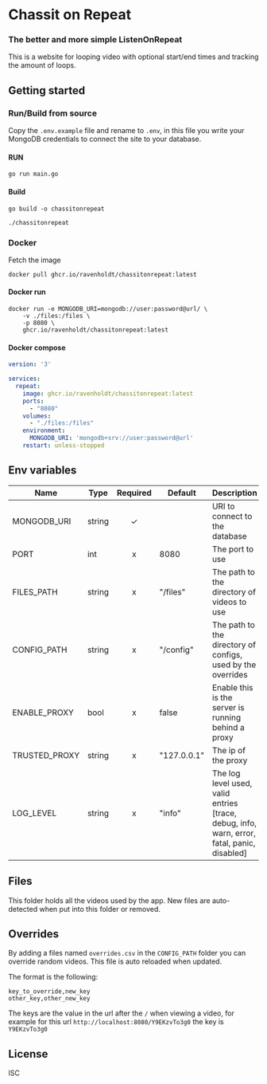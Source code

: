 # Chassit on Repeat
### The better and more simple ListenOnRepeat

This is a website for looping video with optional start/end times and tracking the amount of loops.

## Getting started

### Run/Build from source
Copy the `.env.example` file and rename to `.env`,
in this file you write your MongoDB credentials to connect the site to your database.

#### RUN
```shell
go run main.go
```

#### Build
```shell
go build -o chassitonrepeat
```
```shell
./chassitonrepeat
```

### Docker

Fetch the image
```shell
docker pull ghcr.io/ravenholdt/chassitonrepeat:latest
```

#### Docker run
```shell
docker run -e MONGODB_URI=mongodb://user:password@url/ \
    -v ./files:/files \
    -p 8080 \
    ghcr.io/ravenholdt/chassitonrepeat:latest 
```

#### Docker compose

```yaml
version: '3'

services:
  repeat:
    image: ghcr.io/ravenholdt/chassitonrepeat:latest
    ports:
      - "8080"
    volumes:
      - "./files:/files"
    environment:
      MONGODB_URI: 'mongodb+srv://user:password@url'
    restart: unless-stopped
```

## Env variables

| Name          | Type   | Required | Default     | Description                                                                                 |
|---------------|--------|:--------:|-------------|---------------------------------------------------------------------------------------------|
| MONGODB_URI   | string |    ✓     |             | URI to connect to the database                                                              |
| PORT          | int    |    x     | 8080        | The port to use                                                                             |
| FILES_PATH    | string |    x     | "/files"    | The path to the directory of videos to use                                                  |
| CONFIG_PATH   | string |    x     | "/config"   | The path to the directory of configs, used by the overrides                                 |
| ENABLE_PROXY  | bool   |    x     | false       | Enable this is the server is running behind a proxy                                         |
| TRUSTED_PROXY | string |    x     | "127.0.0.1" | The ip of the proxy                                                                         |
| LOG_LEVEL     | string |    x     | "info"      | The log level used, valid entries [trace, debug, info, warn, error, fatal, panic, disabled] |

## Files
This folder holds all the videos used by the app.
New files are auto-detected when put into this folder or removed.

## Overrides
By adding a files named `overrides.csv` in the `CONFIG_PATH` folder you can override random videos.
This file is auto reloaded when updated.

The format is the following:
```csv
key_to_override,new_key
other_key,other_new_key
```
The keys are the value in the url after the `/` when viewing a video, for example for this url `http://localhost:8080/Y9EKzvTo3g0` the key is `Y9EKzvTo3g0`

## License
ISC